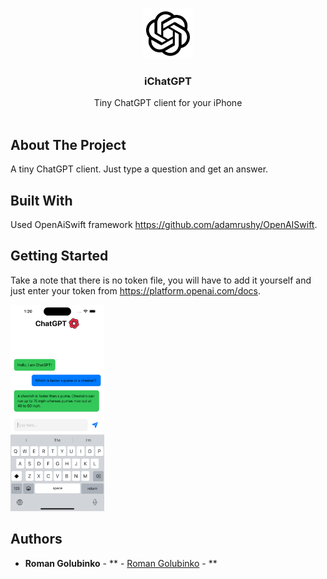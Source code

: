 <br/>
<p align="center">
  <a href="https://github.com/Sav1taRG/iChatGPT">
    <img src="https://github.com/Sav1taRG/iChatGPT/blob/master/ChatGPT/Assets.xcassets/AppIcon.appiconset/chatgpt-seeklogo.com.png" alt="Logo" width="80" height="80">
  </a>

  <h3 align="center">iChatGPT</h3>

  <p align="center">
    Tiny ChatGPT client for your iPhone
    <br/>
    <br/>
  </p>
</p>



## About The Project

A tiny ChatGPT client. Just type a question and get an answer.

## Built With

Used OpenAiSwift framework https://github.com/adamrushy/OpenAISwift.

## Getting Started

Take a note that there is no token file, you will have to add it yourself and just enter your token from https://platform.openai.com/docs.

<img src="https://github.com/Sav1taRG/iChatGPT/blob/master/Screenshot.png" width="150" height="330"/>  



## Authors

* **Roman Golubinko** - ** - [Roman Golubinko](https://github.com/Sav1taRG) - **
